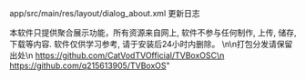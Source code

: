 app/src/main/res/layout/dialog_about.xml  更新日志


本软件只提供聚合展示功能，所有资源来自网上, 软件不参与任何制作, 上传, 储存, 下载等内容. 软件仅供学习参考, 请于安装后24小时内删除。
\n\n打包分发请保留出处\n
https://github.com/CatVodTVOfficial/TVBoxOSC\n
https://github.com/q215613905/TVBoxOS"
